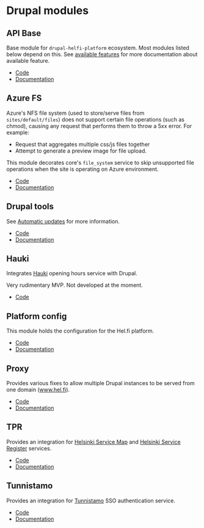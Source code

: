 # Drupal modules

## API Base

Base module for `drupal-helfi-platform` ecosystem. Most modules listed below depend on this. See [available features](https://github.com/City-of-Helsinki/drupal-module-helfi-api-base#features) for more documentation about available feature.

- [Code](https://github.com/City-of-Helsinki/drupal-module-helfi-api-base)
- [Documentation](https://github.com/City-of-Helsinki/drupal-module-helfi-api-base/blob/main/README.md)

## Azure FS

Azure's NFS file system (used to store/serve files from `sites/default/files`) does not support certain file operations (such as chmod), causing any request that performs them to throw a 5xx error. For example:
- Request that aggregates multiple css/js files together
- Attempt to generate a preview image for file upload.

This module decorates core's `file_system` service to skip unsupported file operations when the site is operating on Azure environment.

- [Code](https://github.com/City-of-Helsinki/drupal-module-helfi-azure-fs)
- [Documentation](https://github.com/City-of-Helsinki/drupal-module-helfi-azure-fs/blob/main/README.md)

## Drupal tools

See [Automatic updates](/documentation/automatic-updates.md) for more information.

- [Code](https://github.com/City-of-Helsinki/drupal-tools)
- [Documentation](https://github.com/City-of-Helsinki/drupal-tools/blob/main/README.md)

## Hauki

Integrates [Hauki](https://hauki-test.oc.hel.ninja/api_docs/) opening hours service with Drupal.

Very rudimentary MVP. Not developed at the moment.

- [Code](https://github.com/City-of-Helsinki/drupal-module-helfi-hauki)

## Platform config

This module holds the configuration for the Hel.fi platform.

- [Code](https://github.com/City-of-Helsinki/drupal-helfi-platform-config)
- [Documentation](https://github.com/City-of-Helsinki/drupal-helfi-platform-config/blob/main/README.md)

## Proxy

Provides various fixes to allow multiple Drupal instances to be served from one domain (www.hel.fi).

- [Code](https://github.com/City-of-Helsinki/drupal-module-helfi-proxy)
- [Documentation](https://github.com/City-of-Helsinki/drupal-module-helfi-proxy/blob/main/README.md)

## TPR

Provides an integration for [Helsinki Service Map](https://www.hel.fi/palvelukarttaws/restpages/index_en.html) and [Helsinki Service Register](https://www.hel.fi/palvelukarttaws/restpages/palvelurekisteri_en.html) services.

- [Code](https://github.com/City-of-Helsinki/drupal-module-helfi-tpr)
- [Documentation](https://github.com/City-of-Helsinki/drupal-module-helfi-tpr/blob/main/README.md)

## Tunnistamo

Provides an integration for [Tunnistamo](https://dev.hel.fi/authentication) SSO authentication service.

- [Code](https://github.com/City-of-Helsinki/drupal-module-helfi-tunnistamo)
- [Documentation](https://github.com/City-of-Helsinki/drupal-module-helfi-tunnistamo/blob/main/README.md)
